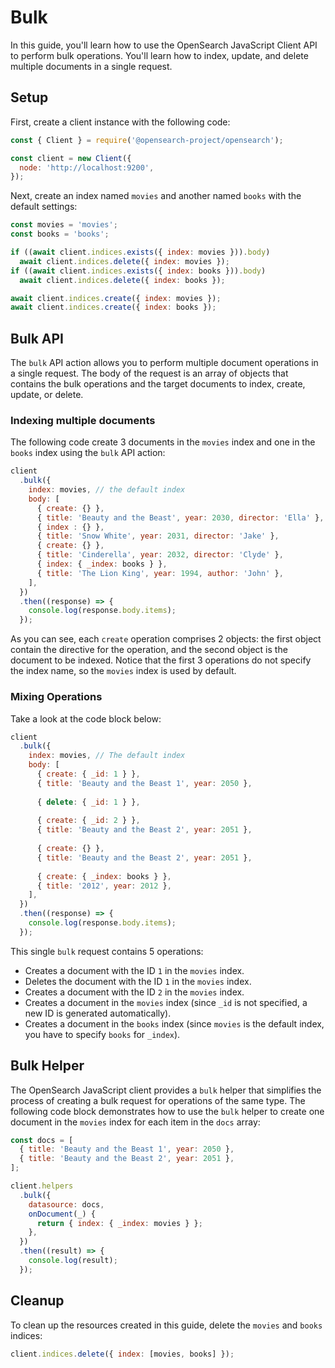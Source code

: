 # Bulk

In this guide, you'll learn how to use the OpenSearch JavaScript Client API to perform bulk operations. You'll learn how to index, update, and delete multiple documents in a single request.

## Setup
First, create a client instance with the following code:

```javascript
const { Client } = require('@opensearch-project/opensearch');

const client = new Client({
  node: 'http://localhost:9200',
});
```

Next, create an index named `movies` and another named `books` with the default settings:

```javascript
const movies = 'movies';
const books = 'books';

if ((await client.indices.exists({ index: movies })).body)
  await client.indices.delete({ index: movies });
if ((await client.indices.exists({ index: books })).body)
  await client.indices.delete({ index: books });

await client.indices.create({ index: movies });
await client.indices.create({ index: books });
```


## Bulk API

The `bulk` API action allows you to perform multiple document operations in a single request. The body of the request is an array of objects that contains the bulk operations and the target documents to index, create, update, or delete.

### Indexing multiple documents

The following code create 3 documents in the `movies` index and one in the `books` index using the `bulk` API action:


```javascript
client
  .bulk({
    index: movies, // the default index
    body: [
      { create: {} },
      { title: 'Beauty and the Beast', year: 2030, director: 'Ella' },
      { index : {} },
      { title: 'Snow White', year: 2031, director: 'Jake' },
      { create: {} },
      { title: 'Cinderella', year: 2032, director: 'Clyde' },
      { index: { _index: books } },
      { title: 'The Lion King', year: 1994, author: 'John' },
    ],
  })
  .then((response) => {
    console.log(response.body.items);
  });
```
As you can see, each `create` operation comprises 2 objects: the first object contain the directive for the operation, and the second object is the document to be indexed. Notice that the first 3 operations do not specify the index name, so the `movies` index is used by default. 

### Mixing Operations

Take a look at the code block below:

```javascript
client
  .bulk({
    index: movies, // The default index
    body: [
      { create: { _id: 1 } },
      { title: 'Beauty and the Beast 1', year: 2050 },
      
      { delete: { _id: 1 } },
      
      { create: { _id: 2 } },
      { title: 'Beauty and the Beast 2', year: 2051 },
      
      { create: {} },
      { title: 'Beauty and the Beast 2', year: 2051 },
      
      { create: { _index: books } },
      { title: '2012', year: 2012 },
    ],
  })
  .then((response) => {
    console.log(response.body.items);
  });
```

This single `bulk` request contains 5 operations:
- Creates a document with the ID `1` in the `movies` index.
- Deletes the document with the ID `1` in the `movies` index.
- Creates a document with the ID `2` in the `movies` index.
- Creates a document in the `movies` index (since `_id` is not specified, a new ID is generated automatically).
- Creates a document in the `books` index (since `movies` is the default index, you have to specify `books` for `_index`).


## Bulk Helper

The OpenSearch JavaScript client provides a `bulk` helper that simplifies the process of creating a bulk request for operations of the same type. The following code block demonstrates how to use the `bulk` helper to create one document in the `movies` index for each item in the `docs` array:

```javascript
const docs = [
  { title: 'Beauty and the Beast 1', year: 2050 },
  { title: 'Beauty and the Beast 2', year: 2051 },
];

client.helpers
  .bulk({
    datasource: docs,
    onDocument(_) {
      return { index: { _index: movies } };
    },
  })
  .then((result) => {
    console.log(result);
  });
```

## Cleanup
To clean up the resources created in this guide, delete the `movies` and `books` indices:

```javascript
client.indices.delete({ index: [movies, books] });
```
